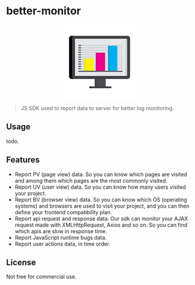 # better-monitor

<div style="text-align:center;">
  <img style="width:200px;" src="./attachment/logo.svg">
</div>

> JS SDK used to report data to server for better log monitoring.

## Usage

todo.

## Features

- Report PV (page view) data. So you can know which pages are visited and among them which pages are the most commonly visited.
- Report UV (user view) data. So you can know how many users visited your project.
- Report BV (browser view) data. So you can know which OS (operating systems) and browsers are used to visit your project, and you can then define your frontend compatibility plan.
- Report api request and response data. Our sdk can monitor your AJAX request made with XMLHttpRequest, Axios and so on. So you can find which apis are slow in response time.
- Report JavaScript runtime bugs data.
- Report user actions data, in time order.

## License

Not free for commercial use.
